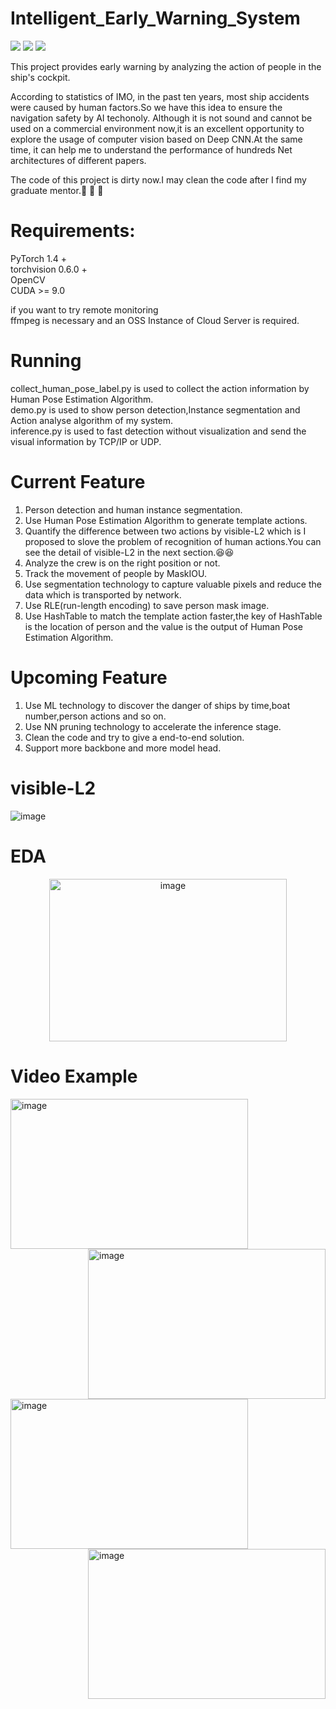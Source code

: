 # Intelligent_Early_Warning_System
![](https://img.shields.io/badge/build-passing-brightgreen) ![](https://img.shields.io/badge/author-ddmm-orange) ![](https://img.shields.io/badge/license-MIT-green)

This project provides early warning by analyzing the action of people in the ship's cockpit.

According to statistics of IMO, in the past ten years, most ship accidents were caused by human factors.So we have this idea to ensure the navigation safety by AI techonoly.
Although it is not sound and cannot be used on a commercial environment now,it is an excellent opportunity to explore the usage of computer vision based on Deep CNN.At the same time, it can help me to understand the performance of hundreds Net architectures of different papers.

The code of this project is dirty now.I may clean the code after I find my graduate mentor.:muscle:	:muscle:	:muscle:	
# Requirements:
PyTorch 1.4 +  
torchvision 0.6.0 +   
OpenCV  
CUDA >= 9.0  

if you want to try remote monitoring  
ffmpeg is necessary and an OSS Instance of Cloud Server is required.  

# Running
collect_human_pose_label.py is used to collect the action information by Human Pose Estimation Algorithm.  
demo.py is used to show person detection,Instance segmentation and Action analyse algorithm of my system.  
inference.py is used to fast detection without visualization and send the visual information by TCP/IP or UDP.  

# Current Feature
1. Person detection and human instance segmentation.  
2. Use Human Pose Estimation Algorithm to generate template actions.  
3. Quantify the difference between two actions by visible-L2 which is I proposed to slove the problem of recognition of human actions.You can see the detail of visible-L2 in the next section.:satisfied::satisfied:  
4. Analyze the crew is on the right position or not.  
5. Track the movement of people by MaskIOU.  
6. Use segmentation technology to capture valuable pixels and reduce the data which is transported by network.  
7. Use RLE(run-length encoding) to save person mask image.  
8. Use HashTable to match the template action faster,the key of HashTable is the location of person and the value is the output of Human Pose Estimation Algorithm.  

# Upcoming Feature
1. Use ML technology to discover the danger of ships by time,boat number,person actions and so on.
2. Use NN pruning technology to accelerate the inference stage.
3. Clean the code and try to give a end-to-end solution.
4. Support more backbone and more model head.  

# visible-L2  
![image](https://gitee.com/ddmm2020/save-github-images/blob/master/math.png)

# EDA 

<div  align="center">    
  <img src="https://gitee.com/ddmm2020/save-github-images/blob/master/image.svg" width = "380" height = "260"   alt="image" align=center />
</div>


# Video Example
<div  align="left">    
  <img src="https://gitee.com/ddmm2020/save-github-images/blob/master/action_gif1.gif" width = "380" height = "240"  alt="image" align=center />
  <img src="https://gitee.com/ddmm2020/save-github-images/blob/master/action_gif2.gif" width = "380" height = "240"  alt="image" align=right />
</div>
<br> 
<div  align="left">    
  <img src="https://gitee.com/ddmm2020/save-github-images/blob/master/action_gif3.gif" width = "380" height = "240" alt="image" align=center />
  
  <img src="https://gitee.com/ddmm2020/save-github-images/blob/master/action_gif4.gif" width = "380" height = "240"  alt="image" align=right />
</div>
